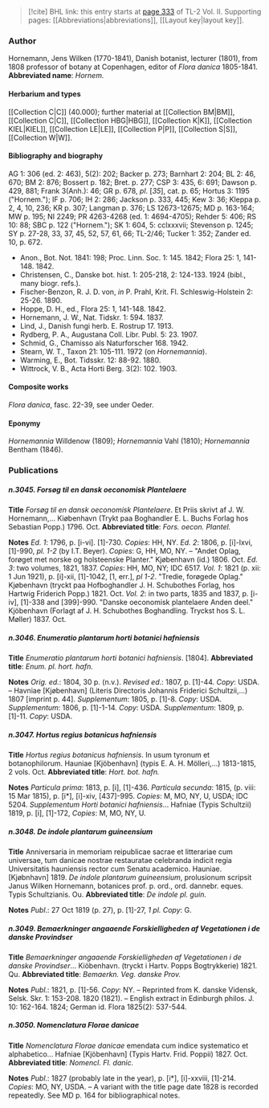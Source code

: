 > [!cite] BHL link: this entry starts at [page 333](https://www.biodiversitylibrary.org/page/33068575) of TL-2 Vol. II.
> Supporting pages: [[Abbreviations|abbreviations]], [[Layout key|layout key]].

### Author

Hornemann, Jens Wilken (1770-1841), Danish botanist, lecturer (1801), from 1808 professor of botany at Copenhagen, editor of *Flora danica* 1805-1841. 
**Abbreviated name**: *Hornem.*

#### Herbarium and types

[[Collection C|C]] (40.000); further material at [[Collection BM|BM]], [[Collection C|C]], [[Collection HBG|HBG]], [[Collection K|K]], [[Collection KIEL|KIEL]], [[Collection LE|LE]], [[Collection P|P]], [[Collection S|S]], [[Collection W|W]].

#### Bibliography and biography

AG 1: 306 (ed. 2: 463), 5(2): 202; Backer p. 273; Barnhart 2: 204; BL 2: 46, 670; BM 2: 876; Bossert p. 182; Bret. p. 277; CSP 3: 435, 6: 691; Dawson p. 429, 881; Frank 3(Anh.): 46; GR p. 678, *pl*. \[*35*\], cat. p. 65; Hortus 3: 1195 ("Hornem."); IF p. 706; IH 2: 286; Jackson p. 333, 445; Kew 3: 36; Kleppa p. 2, 4, 10, 236; KR p. 307; Langman p. 376; LS 12673-12675; MD p. 163-164; MW p. 195; NI 2249; PR 4263-4268 (ed. 1: 4694-4705); Rehder 5: 406; RS 10: 88; SBC p. 122 ("Hornem."); SK 1: 604, 5: cclxxxvii; Stevenson p. 1245; SY p. 27-28, 33, 37, 45, 52, 57, 61, 66; TL-2/46; Tucker 1: 352; Zander ed. 10, p. 672.
- Anon., Bot. Not. 1841: 198; Proc. Linn. Soc. 1: 145. 1842; Flora 25: 1, 141-148. 1842.
- Christensen, C., Danske bot. hist. 1: 205-218, 2: 124-133. 1924 (bibl., many biogr. refs.).
- Fischer-Benzon, R. J. D. von, *in* P. Prahl, Krit. Fl. Schleswig-Holstein 2: 25-26. 1890.
- Hoppe, D. H., ed., Flora 25: 1, 141-148. 1842.
- Hornemann, J. W., Nat. Tidskr. 1: 594. 1837.
- Lind, J., Danish fungi herb. E. Rostrup 17. 1913.
- Rydberg, P. A., Augustana Coll. Libr. Publ. 5: 23. 1907.
- Schmid, G., Chamisso als Naturforscher 168. 1942.
- Stearn, W. T., Taxon 21: 105-111. 1972 (on *Hornemannia*).
- Warming, E., Bot. Tidsskr. 12: 88-92. 1880.
- Wittrock, V. B., Acta Horti Berg. 3(2): 102. 1903.

#### Composite works

*Flora danica*, fasc. 22-39, see under Oeder.

#### Eponymy

*Hornemannia* Willdenow (1809); *Hornemannia* Vahl (1810); *Hornemannia* Bentham (1846).

### Publications

##### n.3045. Forsøg til en dansk oeconomisk Plantelaere

**Title**
*Forsøg til en dansk oeconomisk Plantelaere*. Et Priis skrivt af J. W. Hornemann,... Kiøbenhavn (Trykt paa Boghandler E. L. Buchs Forlag hos Sebastian Popp.) 1796. Oct.
**Abbreviated title**: *Fors. oecon. Plantel.*

**Notes**
*Ed. 1*: 1796, p. \[i-vi\]. \[1\]-730. *Copies*: HH, NY.
*Ed. 2*: 1806, p. \[i\]-lxvi, \[1\]-990, *pl. 1-2* (by I.T. Beyer). *Copies*: G, HH, MO, NY. – "Andet Oplag, forøget met norske og holsteenske Planter." Kjøbenhavn (id.) 1806. Oct.
*Ed. 3*: two volumes, 1821, 1837. *Copies*: HH, MO, NY; IDC 6517.
*Vol. 1*: 1821 (p. xii: 1 Jun 1921), p. \[i\]-xii, \[1\]-1042, \[1, err.\], *pl 1-2*. "Tredie, forøgede Oplag." Kjøbenhavn (tryckt paa Hofboghandler J. H. Schubothes Forlag, hos Hartwig Friderich Popp.) 1821. Oct.
*Vol. 2*: in two parts, 1835 and 1837, p. \[i-iv\], \[1\]-338 and \[399\]-990. "Danske oeconomisk plantelaere Anden deel." Kjöbenhavn (Forlagt af J. H. Schubothes Boghandling. Tryckst hos S. L. Møller) 1837. Oct.

##### n.3046. Enumeratio plantarum horti botanici hafniensis

**Title**
*Enumeratio plantarum horti botanici hafniensis*. \[1804\].
**Abbreviated title**: *Enum. pl. hort. hafn.*

**Notes**
*Orig. ed.*: 1804, 30 p. (n.v.).
*Revised ed*.: 1807, p. \[1\]-44. *Copy*: USDA. – Havniae \[Kjøbenhavn\] (Literis Directoris Johannis Friderici Schultzii,...) 1807 \[imprint p. 44\].
*Supplementum*: 1805, p. \[1\]-8. *Copy*: USDA.
*Supplementum*: 1806, p. \[1\]-1-14. *Copy*: USDA.
*Supplementum*: 1809, p. \[1\]-11. *Copy*: USDA.

##### n.3047. Hortus regius botanicus hafniensis

**Title**
*Hortus regius botanicus hafniensis*. In usum tyronum et botanophilorum. Hauniae \[Kjöbenhavn\] (typis E. A. H. Mölleri,...) 1813-1815, 2 vols. Oct.
**Abbreviated title**: *Hort. bot. hafn.*

**Notes**
*Particula prima*: 1813, p. \[i\], \[1\]-436.
*Particula secunda*: 1815, (p. viii: 15 Mar 1815), p. \[i\*\], \[i\]-xiv, \[437\]-995.
*Copies*: M, MO, NY, U, USDA; IDC 5204.
*Supplementum Horti botanici hafniensis*... Hafniae (Typis Schultzii) 1819, p. \[i\], \[1\]-172, *Copies*: M, MO, NY, U.

##### n.3048. De indole plantarum guineensium

**Title**
Anniversaria in memoriam reipublicae sacrae et litterariae cum universae, tum danicae nostrae restauratae celebranda indicit regia Universitatis hauniensis rector cum Senatu academico. Hauniae. \[Kjøbnhavn\] 1819. *De indole plantarum guineensium*, prolusionum scripsit Janus Wilken Hornemann, botanices prof. p. ord., ord. dannebr. eques. Typis Schultzianis. Ou.
**Abbreviated title**: *De indole pl. guin.*

**Notes**
*Publ*.: 27 Oct 1819 (p. 27), p. \[1\]-27, *1 pl. Copy*: G.

##### n.3049. Bemaerkninger angaaende Forskielligheden af Vegetationen i de danske Provindser

**Title**
*Bemaerkninger angaaende Forskielligheden af Vegetationen i de danske Provindser*... Kiöbenhavn. (tryckt i Hartv. Popps Bogtrykkerie) 1821. Qu.
**Abbreviated title**: *Bemaerkn. Veg. danske Prov.*

**Notes**
*Publ*.: 1821, p. \[1\]-56. *Copy*: NY. – Reprinted from K. danske Vidensk, Selsk. Skr. 1: 153-208. 1820 (1821). – English extract in Edinburgh philos. J. 10: 162-164. 1824; German id. Flora 1825(2): 537-544.

##### n.3050. Nomenclatura Florae danicae

**Title**
*Nomenclatura Florae danicae* emendata cum indice systematico et alphabetico... Hafniae \[Kjöbenhavn\] (Typis Hartv. Frid. Poppii) 1827. Oct.
**Abbreviated title**: *Nomencl. Fl. danic.*

**Notes**
*Publ*.: 1827 (probably late in the year), p. \[i\*\], \[i\]-xxviii, \[1\]-214. *Copies*: MO, NY, USDA. – A variant with the title page date 1828 is recorded repeatedly. See MD p. 164 for bibliographical notes.

